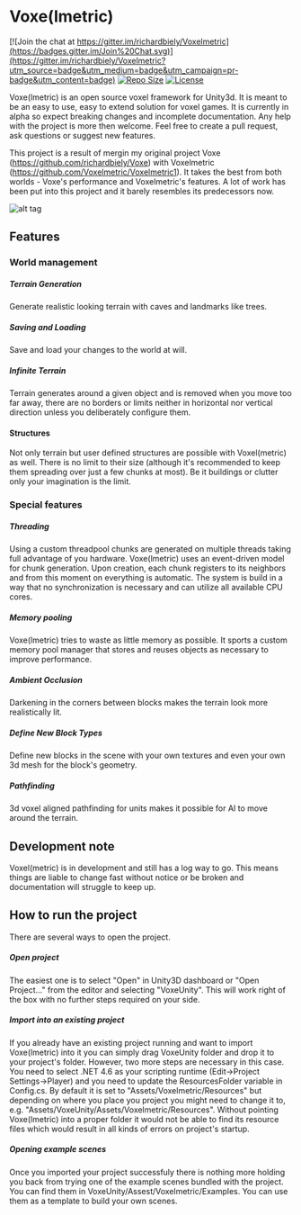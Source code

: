 # Voxe(lmetric)

[![Join the chat at https://gitter.im/richardbiely/Voxelmetric](https://badges.gitter.im/Join%20Chat.svg)](https://gitter.im/richardbiely/Voxelmetric?utm_source=badge&utm_medium=badge&utm_campaign=pr-badge&utm_content=badge)
[![Repo Size](https://reposs.herokuapp.com/?path=richardbiely/Voxelmetric)](https://github.com/richardbiely/Voxelmetric)
[![License](https://img.shields.io/badge/Licence-GNU-blue.svg)](https://github.com/richardbiely/Voxelmetric/blob/alpha_3/licence)

Voxe(lmetric) is an open source voxel framework for Unity3d. It is meant to be an easy to use, easy to extend solution for voxel games. It is currently in alpha so expect breaking changes and incomplete documentation. Any help with the project is more then welcome. Feel free to create a pull request, ask questions or suggest new features.

This project is a result of mergin my original project Voxe (https://github.com/richardbiely/Voxe) with Voxelmetric (https://github.com/Voxelmetric/Voxelmetric1). It takes the best from both worlds - Voxe's performance and Voxelmetric's features. A lot of work has been put into this project and it barely resembles its predecessors now.

![alt tag](https://github.com/richardbiely/Voxelmetric/blob/alpha_3/voxelmetric.jpg)

## Features

### World management

##### Terrain Generation
Generate realistic looking terrain with caves and landmarks like trees.

##### Saving and Loading
Save and load your changes to the world at will.

##### Infinite Terrain
Terrain generates around a given object and is removed when you move too far away, there are no borders or limits neither in horizontal nor vertical direction unless you deliberately configure them.

#### Structures
Not only terrain but user defined structures are possible with Voxel(metric) as well. There is no limit to their size (although it's recommended to keep them spreading over just a few chunks at most). Be it buildings or clutter only your imagination is the limit.

### Special features

##### Threading
Using a custom threadpool chunks are generated on multiple threads taking full advantage of you hardware. Voxe(lmetric) uses an event-driven model for chunk generation. Upon creation, each chunk registers to its neighbors and from this moment on everything is automatic. The system is build in a way that no synchronization is necessary and can utilize all available CPU cores.

##### Memory pooling
Voxe(lmetric) tries to waste as little memory as possible. It sports a custom memory pool manager that stores and reuses objects as necessary to improve performance.

##### Ambient Occlusion
Darkening in the corners between blocks makes the terrain look more realistically lit.

##### Define New Block Types
Define new blocks in the scene with your own textures and even your own 3d mesh for the block's geometry.

##### Pathfinding
3d voxel aligned pathfinding for units makes it possible for AI to move around the terrain.

## Development note
Voxel(metric) is in development and still has a log way to go. This means things are liable to change fast without notice or be broken and documentation will struggle to keep up.

## How to run the project
There are several ways to open the project.

##### Open project
The easiest one is to select "Open" in Unity3D dashboard or "Open Project..." from the editor and selecting "VoxeUnity". This will work right of the box with no further steps required on your side.

##### Import into an existing project
If you already have an existing project running and want to import Voxe(lmetric) into it you can simply drag VoxeUnity folder and drop it to your project's folder. However, two more steps are necessary in this case. You need to select .NET 4.6 as your scripting runtime (Edit->Project Settings->Player) and you need to update the ResourcesFolder variable in Config.cs. By default it is set to "Assets/Voxelmetric/Resources" but depending on where you place you project you might need to change it to, e.g. "Assets/VoxeUnity/Assets/Voxelmetric/Resources". Without pointing Voxe(lmetric) into a proper folder it would not be able to find its resource files which would result in all kinds of errors on project's startup.

##### Opening example scenes
Once you imported your project successfuly there is nothing more holding you back from trying one of the example scenes bundled with the project. You can find them in VoxeUnity/Assest/Voxelmetric/Examples. You can use them as a template to build your own scenes.
